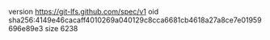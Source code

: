 version https://git-lfs.github.com/spec/v1
oid sha256:4149e46cacaff4010269a040129c8cca6681cb4618a27a8ce7e01959696e89e3
size 6238
